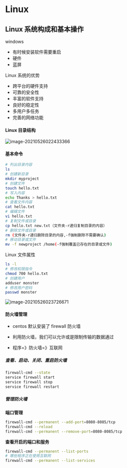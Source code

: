 # Linux

## Linux 系统构成和基本操作

windows

- 有时候安装软件需要重启
- 硬件
- 蓝屏

Linux 系统的优势

- 跨平台的硬件支持
- 可靠的安全性
- 丰富的软件支持
- 良好的稳定性
- 多用户多任务
- 完善的网络功能

#### Linux 目录结构

![image-20210526022433366](http://img.monsterbear.top/img/Linux%E7%9B%AE%E5%BD%95%E7%BB%93%E6%9E%84.png)

#### 基本命令

```sh
# 列出目录内容
ls
# 创建新目录
mkdir myproject
# 创建文件
touch hello.txt
# 写入内容
echo Thanks > hello.txt
# 查看文件内容
cat hello.txt
# 编辑文件
vi hello.txt
# 复制文件或目录
cp hello.txt new.txt（文件夹-r递归复制目录的内容）
# 删除文件或目录
rm (文件夹-r递归删除目录的内容,-f强制删除不需要确认)
# 移动目录或文件
mv -f newproject /home(-f强制覆盖已存在的目录或文件)
```

Linux 文件属性

```sh
ls -l
# 修改权限指令
chmod 700 hello.txt
# 创建用户
adduser monster
# 修改用户密码
passwd monster

```

![image-20210526023726671](http://img.monsterbear.top/img/Linux%E6%96%87%E4%BB%B6%E5%B1%9E%E6%80%A7.png)

#### 防火墙管理

- centos 默认安装了 firewall 防火墙

- 利用防火墙，我们可以允许或是限制传输的数据通过

- 程序=》防火墙=》互联网

##### 查看、启动、关闭、重启防火墙

```sh
firewall-cmd --state
service firewall start
service firewall stop
service firewall restart
```

##### 管理防火墙

**端口管理**

```sh
firewall-cmd --permanent --add-port=8080-8085/tcp
firewall-cmd --reload
firewall-cmd --permanent --remove-port=8080-8085/tcp
```

**查看开启的端口和服务**

```sh
firewall-cmd --permanent --list-ports
# 哪些程序正在使用互联网
firewall-cmd --permanent --list-services

```
